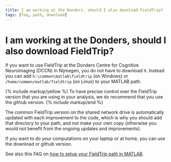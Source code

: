 ```yaml
---
title: I am working at the Donders, should I also download FieldTrip?
tags: [faq, path, download]
---
```


# I am working at the Donders, should I also download FieldTrip?

If you want to use FieldTrip at the Donders Centre for Cognitive Neuroimaging (DCCN) in Nijmegen, you do not have to download it. Instead you can add `h:\common\matlab\fieldtrip` (on Windows) or `/home/common/matlab/fieldtrip` (on Linux) to your MATLAB path.

{% include markup/yellow %}
To have precise control over the FieldTrip version that you are using in your analysis, we do recommend that you use the github version.
{% include markup/end %}

The common FieldTrip version on the shared network drive is automatically updated with each improvement to the code, which is why you should add that directory to your path, and not make your own copy (otherwise you would not benefit from the ongoing updates and improvements).

If you want to do your computations on your laptop or at home, you can use the download or github version.

See also this FAQ on [how to setup your FieldTrip path in MATLAB](/faq/installation).
